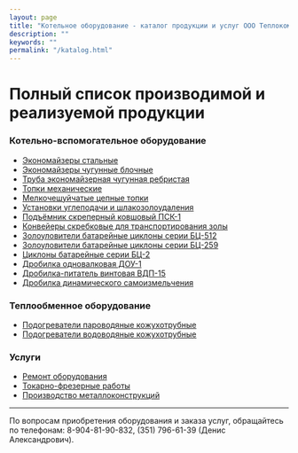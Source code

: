```yaml
---
layout: page
title: "Котельное оборудование - каталог продукции и услуг ООО Теплокомплект"
description: ""
keywords: ""
permalink: "/katalog.html"
---
```



# **Полный список производимой и реализуемой продукции**

### Котельно-вспомогательное оборудование

  * [Экономайзеры стальные](/ekonomaizer.html#eko1)
  * [Экономайзеры чугунные блочные](/ekonomaizer.html#eko2)
  * [Труба экономайзерная чугунная ребристая](/ekonomaizer.html#truba)
  * [Топки механические](/topki.html#meh)
  * [Мелкочешуйчатые цепные топки](/topki.html#zep)
  * [Установки углеподачи и шлакозолоудаления](/shlakoudalenie.html#usu)
  * [Подъёмник скреперный ковшовый ПСК-1](/shlakoudalenie.html#psk)
  * [Конвейеры скребковые для транспортирования золы](/shlakoudalenie.html#zola)
  * [Золоуловители батарейные циклоны серии БЦ-512](/batareinye_cyklony_zolouloviteli.html#bc1)
  * [Золоуловители батарейные циклоны серии БЦ-259](/batareinye_cyklony_zolouloviteli.html#bc2)
  * [Циклоны батарейные серии БЦ-2](/batareinye_cyklony_zolouloviteli.html#bc3)
  * [Дробилка одновалковая ДОУ-1](/valkovaya_drobilka.html#dou1)
  * [Дробилка-питатель винтовая ВДП-15](/valkovaya_drobilka.html#dou1_1)
  * [Дробилка динамического самоизмельчения](/drob.html)

### Теплообменное оборудование

  * [Подогреватели пароводяные кожухотрубные](/teploobmen.html#paro)
  * [Подогреватели водоводяные кожухотрубные](/teploobmen.html#vodo)

### Услуги

  * [Ремонт оборудования](/remont.html)
  * [Токарно-фрезерные работы](/tokarno.html)
  * [Производство металлоконструкций](/metall.html)


---

По вопросам приобретения оборудования и заказа услуг, обращайтесь по
телефонам: 8-904-81-90-832, (351) 796-61-39 (Денис Александрович).

